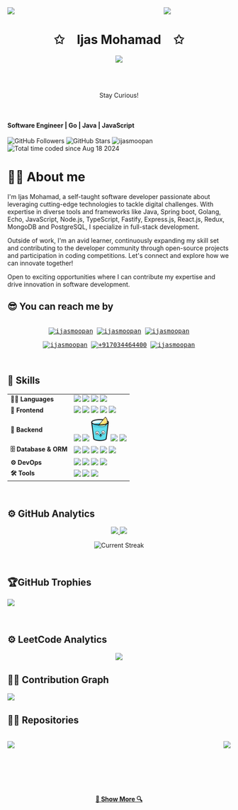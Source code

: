 <div>
    <img align="left" src="https://user-images.githubusercontent.com/65187002/144930161-2f783401-8d27-4fdf-a2f7-cc0ba32f1f1f.gif" width="30%" style="display:inline;">
    <img align="right" src="https://user-images.githubusercontent.com/65187002/144930161-2f783401-8d27-4fdf-a2f7-cc0ba32f1f1f.gif" width="30%" style="display:inline;">
    <br>
    <p align="center">
        <h1 align="center">✩&emsp;Ijas Mohamad&emsp;✩</h1>
    </p>
    <p align="center">
        <img src="https://readme-typing-svg.herokuapp.com/?lines=Yoooooooooooooooo;Welcome+to+my+profile!;Have+a+look+around!&font=Fira%20Code&color=%23D62F79&center=true&width=280&height=50">
    </p>
    <br>
    <br>
    <p align="center" width="100%">Stay Curious!</p>
</div>

<br>

<h4>Software Engineer | Go | Java | JavaScript</h4> 


<p>
    <img src="https://img.shields.io/github/followers/ijasmoopan?logo=github&style=plastic" alt="GitHub Followers" />
    <img alt="GitHub Stars" src="https://img.shields.io/github/stars/ijasmoopan?style=flat-square&labelColor=343b41"/>
    <img src="https://komarev.com/ghpvc/?username=ijasmoopan" alt="ijasmoopan" /> 
    <img src="https://wakatime.com/badge/user/64278bbc-bae0-4574-b438-50d306afb46a.svg" alt="Total time coded since Aug 18 2024" />
</p>

# 👨‍💻 About me

I'm Ijas Mohamad, a self-taught software developer passionate about leveraging cutting-edge technologies to tackle digital challenges. With expertise in diverse tools and frameworks like Java, Spring boot, Golang, Echo, JavaScript, Node.js, TypeScript, Fastify, Express.js, React.js, Redux, MongoDB and PostgreSQL, I specialize in full-stack development.

Outside of work, I'm an avid learner, continuously expanding my skill set and contributing to the developer community through open-source projects and participation in coding competitions. Let's connect and explore how we can innovate together!

Open to exciting opportunities where I can contribute my expertise and drive innovation in software development.

## 😎 You can reach me by
<div>
  <samp>
    <p align="center">
      <br/>
      <a href="https://www.linkedin.com/in/ijasmoopan/" target="blank"><img align="center"
         src="https://img.shields.io/badge/linkedin-%231DA1F2.svg?style=for-the-badge&logo=linkedin&logoColor=white"
         alt="ijasmoopan" height="30"/></a>
      <a href="https://www.facebook.com/profile.php?id=100009847590090" target="blank"><img align="center"
         src="https://img.shields.io/badge/facebook-4267B2.svg?style=for-the-badge&logo=facebook&logoColor=white"
         alt="ijasmoopan" height="30"/></a>
      <a href="mailto:ijasmoopan46@gmail.com" target="blank"><img align="center"
         src="https://img.shields.io/badge/gmail-EA4335.svg?style=for-the-badge&logo=gmail&logoColor=white"
         alt="ijasmoopan" height="30"/></a>
    </p>
  <p align="center">
      <a href="https://www.instagram.com/ijasmoopan/" target="blank"><img align="center"
         src="https://img.shields.io/badge/instagram-%23E4405F.svg?style=for-the-badge&logo=Instagram&logoColor=white"
         alt="ijasmoopan" height="30"/></a>
      <a href="https://wa.me/+917034464400" target="blank"><img align="center"
         src="https://img.shields.io/badge/whatsapp-4B7F1.svg?style=for-the-badge&logo=whatsapp&logoColor=white"
         alt="+917034464400" height="30"/></a>
      <a href="https://x.com/ijasmoopan" target="blank"><img align="center"
         src="https://img.shields.io/badge/twitter-1DA1F2.svg?style=for-the-badge&logo=twitter&logoColor=white"
         alt="ijasmoopan" height="30"/></a>
      <br>
    </p>
  </samp>
</div>

<br>

<h2>💼 Skills</h2>

<table>
  <tr>
    <td><strong>🧑‍💻 Languages</strong></td>
    <td>
      <img src="https://cdn.jsdelivr.net/gh/devicons/devicon/icons/javascript/javascript-original.svg" width="40" />
      <img src="https://cdn.jsdelivr.net/gh/devicons/devicon/icons/typescript/typescript-original.svg" width="40" />
      <img src="https://cdn.jsdelivr.net/gh/devicons/devicon/icons/java/java-original.svg" width="40" />
      <img src="https://cdn.jsdelivr.net/gh/devicons/devicon/icons/go/go-original.svg" width="40" />
    </td>
  </tr>
  <tr>
    <td><strong>🎨 Frontend</strong></td>
    <td>
      <img src="https://cdn.jsdelivr.net/gh/devicons/devicon/icons/react/react-original.svg" width="40" />
      <img src="https://cdn.jsdelivr.net/gh/devicons/devicon/icons/html5/html5-original.svg" width="40" />
      <img src="https://cdn.jsdelivr.net/gh/devicons/devicon/icons/css3/css3-original.svg" width="40" />
      <img src="https://cdn.jsdelivr.net/gh/devicons/devicon/icons/nextjs/nextjs-original.svg" width="40" />
      <img src="https://vitejs.dev/logo.svg" width="40" />
    </td>
  </tr>
  <tr>
    <td><strong>🧩 Backend</strong></td>
    <td>
      <img src="https://cdn.jsdelivr.net/gh/devicons/devicon/icons/nodejs/nodejs-original.svg" width="40" />
      <img src="https://www.vectorlogo.zone/logos/fastifyio/fastifyio-ar21~bgwhite.svg" width="40" />
      <img src="https://raw.githubusercontent.com/gin-gonic/logo/master/color.png" width="40" />
        <img src="https://avatars.githubusercontent.com/u/2624634?s=48&v=4" width="40" />
      <img src="https://cdn.jsdelivr.net/gh/devicons/devicon/icons/express/express-original.svg" width="40" />
    </td>
  </tr>
  <tr>
    <td><strong>🗄️ Database & ORM</strong></td>
    <td>
      <img src="https://cdn.jsdelivr.net/gh/devicons/devicon/icons/postgresql/postgresql-original.svg" width="40" />
      <img src="https://cdn.jsdelivr.net/gh/devicons/devicon/icons/redis/redis-original.svg" width="40" />
      <img src="https://cdn.jsdelivr.net/gh/devicons/devicon/icons/mongodb/mongodb-original.svg" width="40" />
      <img src="https://img.icons8.com/?size=96&id=9nLaR5KFGjN0&format=png" width="40" />
        <img src="https://www.prisma.io/docs/ai_button.svg" width="40" />
    </td>
  </tr>
  <tr>
    <td><strong>⚙️ DevOps</strong></td>
    <td>
      <img src="https://blog.opsmx.com/wp-content/uploads/2022/03/Standard-DevOps-CICD.png" width="60" />
      <img src="https://cdn.jsdelivr.net/gh/devicons/devicon/icons/docker/docker-original.svg" width="40" />
      <img src="https://doc.traefik.io/assets/traefik-labs-white.svg" width="40" />
      <img src="https://img.icons8.com/?size=128&id=wU62u24brJ44&format=png" width="40" />
<!--       <img src="https://upload.wikimedia.org/wikipedia/commons/3/38/Prometheus_software_logo.svg" width="40" />
      <img src="https://upload.wikimedia.org/wikipedia/commons/3/3b/Grafana_icon.svg" width="40" /> -->
    </td>
  </tr>
  <tr>
    <td><strong>🛠️ Tools</strong></td>
    <td>
      <img src="https://cdn.jsdelivr.net/gh/devicons/devicon/icons/git/git-original.svg" width="40" />
      <img src="https://img.icons8.com/?size=128&id=52539&format=png" width="40" />
      <img src="https://cdn.jsdelivr.net/gh/devicons/devicon/icons/markdown/markdown-original.svg" width="40" />
    </td>
  </tr>
<!--   <tr>
    <td><strong>🐧 Operating Systems</strong></td>
    <td>
      <img src="https://cdn.jsdelivr.net/gh/devicons/devicon/icons/linux/linux-original.svg" width="40" />
      <img src="https://cdn.jsdelivr.net/gh/devicons/devicon/icons/ubuntu/ubuntu-plain.svg" width="40" />
      <img src="https://www.kali.org/images/kali-logo.svg" width="40" />
    </td>
  </tr> -->
</table>

<br>
              
## ⚙️ GitHub Analytics
<p align="center">
  <a href="https://github.com/ijasmoopan">
    <img height="180em" src="https://github-readme-stats-eight-theta.vercel.app/api?username=ijasmoopan&show_icons=true&theme=algolia&include_all_commits=true&count_private=true"/>
  </a>
  <a href="https://github.com/ijasmoopan">
    <img height="180em" src="https://github-readme-stats-eight-theta.vercel.app/api/top-langs/?username=ijasmoopan&layout=compact&langs_count=8&theme=algolia"/>
  </a>
</p>

<p align="center">
  <img alt="Current Streak" src="https://github-readme-streak-stats.herokuapp.com/?user=ijasmoopan&theme=dark" height="180em" />
</p>

<br>

## 🏆GitHub Trophies
![](https://github-profile-trophy.vercel.app/?username=ijasmoopan&theme=discord&no-frame=false&no-bg=false&margin-w=4)

<br>

## ⚙️ LeetCode Analytics
<p align="center">
    <a href="https://leetcode.com/ijasmoopan/"><img width="48%" src="https://leetcode.card.workers.dev/ijasmoopan?theme=dark&font=baloo&extension=null&border=2&border_radius=8"></a>
</p>

## 🏊‍♂️ Contribution Graph

<img src="https://github-readme-activity-graph.vercel.app/graph?username=ijasmoopan&theme=react-dark&bg_color=20232a&hide_border=false" width="100%"/>

## 👨‍💻 Repositories

<br>
    <div width="100%" align="center">
      <a align="left" href="https://github.com/ijasmoopan/log-file-processor" title="Log File Processor">
          <img align="left" height="115" src="https://github-readme-stats.vercel.app/api/pin/?username=ijasmoopan&repo=log-file-processor&theme=react&border_color=61dafb&border_radius=10">
      </a>
      <a align="right" href="https://github.com/ijasmoopan/leetcode-java" title="Data Structures">
          <img align="right" height="115" src="https://github-readme-stats.vercel.app/api/pin/?username=ijasmoopan&repo=leetcode-java&theme=react&border_color=61dafb&border_radius=10">
      </a>
    </div>
<br/><br/><br/><br/><br/><br/>

<h4 align="center">
  <a href="https://github.com/ijasmoopan?tab=repositories" title="Show Repositories">🔎 Show More 🔍</a>
</h4>

